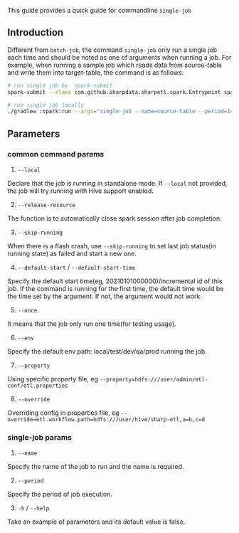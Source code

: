 
This guide provides a quick guide for commandline `single-job` 

## Introduction

Different from `batch-job`, the command `single-job` only run a single job each time and should be noted as one of arguments when running a job. For example, when running a sample job which reads data from source-table and write them into target-table, the command is as follows:

```bash
# run single job by `spark-submit`
spark-submit --class com.github.sharpdata.sharpetl.spark.Entrypoint spark/build/libs/spark-1.0.0-SNAPSHOT.jar single-job --name=source-table --period=1440 --datasource=sales.online_order --default-start-time="2021-09-30 00:00:00" --local --once

# run single job locally
./gradlew :spark:run --args="single-job --name=source-table --period=1440 --datasource=sales.online_order --default-start-time='2021-09-30 00:00:00' --local --once"
```

## Parameters

### common command params

1. `--local`

Declare that the job is running in standalone mode. If `--local` not provided, the job will try running with Hive support enabled.

2. `--release-resource`

The function is to automatically close spark session after job completion.

3. `--skip-running`

When there is a flash crash, use `--skip-running` to set last job status(in running state) as failed and start a new one.

4. `--default-start` / `--default-start-time`

Specify the default start time(eg, 20210101000000)/incremental id of this job. If the command is running for the first time, the default time would be the time set by the argument. If not, the argument would not work.

5. `--once`

It means that the job only run one time(for testing usage). 

6. `--env`

Specify the default env path: local/test/dev/qa/prod running the job.

7. `--property`

Using specific property file, eg `--property=hdfs:///user/admin/etl-conf/etl.properties`

8. `--override`

Overriding config in properties file, eg `--override=etl.workflow.path=hdfs:///user/hive/sharp-etl,a=b,c=d`

### single-job params

1. `--name`

Specify the name of the job to run and the name is required.

2. `--period`

Specify the period of job execution.

3. `-h` / `--help`

Take an example of parameters and its default value is false.
